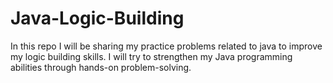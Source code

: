 # Java-Logic-Building
In this repo I will be sharing my practice problems related to java to improve my logic building skills. I will try to strengthen my Java programming abilities through hands-on problem-solving.
